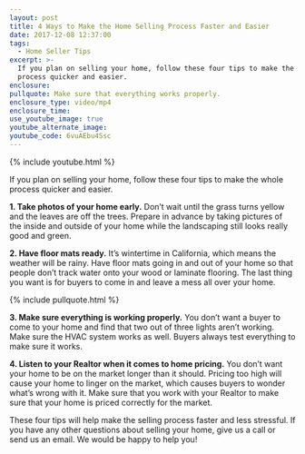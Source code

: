 ```yaml
---
layout: post
title: 4 Ways to Make the Home Selling Process Faster and Easier
date: 2017-12-08 12:37:00
tags:
  - Home Seller Tips
excerpt: >-
  If you plan on selling your home, follow these four tips to make the whole
  process quicker and easier.
enclosure:
pullquote: Make sure that everything works properly.
enclosure_type: video/mp4
enclosure_time:
use_youtube_image: true
youtube_alternate_image:
youtube_code: 6vuAEbu4Ssc
---
```



{% include youtube.html %}

If you plan on selling your home, follow these four tips to make the whole process quicker and easier.

**1. Take photos of your home early.** Don’t wait until the grass turns yellow and the leaves are off the trees. Prepare in advance by taking pictures of the inside and outside of your home while the landscaping still looks really good and green.

**2. Have floor mats ready.** It’s wintertime in California, which means the weather will be rainy. Have floor mats going in and out of your home so that people don’t track water onto your wood or laminate flooring. The last thing you want is for buyers to come in and leave a mess all over your home.

{% include pullquote.html %}

**3. Make sure everything is working properly.** You don’t want a buyer to come to your home and find that two out of three lights aren’t working. Make sure the HVAC system works as well. Buyers always test everything to make sure it works.

**4. Listen to your Realtor when it comes to home pricing.** You don’t want your home to be on the market longer than it should. Pricing too high will cause your home to linger on the market, which causes buyers to wonder what’s wrong with it. Make sure that you work with your Realtor to make sure that your home is priced correctly for the market.

These four tips will help make the selling process faster and less stressful. If you have any other questions about selling your home, give us a call or send us an email. We would be happy to help you!